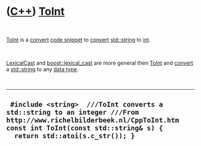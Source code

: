 



 

 

 

 

 

([C++](Cpp.md)) [ToInt](CppToInt.md)
======================================

 

[ToInt](CppToInt.md) is a [convert](CppConvert.md) [code
snippet](CppCodeSnippets.md) to [convert](CppConvert.md)
[std::string](CppString.md) to [int](CppInt.md).

 

[LexicalCast](CppLexicalCast.md) and
[boost::lexical\_cast](CppLexical_cast.md) are more general then
[ToInt](CppToInt.md) and [convert](CppConvert.md) a
[std::string](CppString.md) to any [data type](CppDataType.md).

 

  --------------------------------------------------------------------------------------------------------------------------------------------------------------------------------------------------
  ` #include <string>  ///ToInt converts a std::string to an integer ///From http://www.richelbilderbeek.nl/CppToInt.htm const int ToInt(const std::string& s) {   return std::atoi(s.c_str()); }`
  --------------------------------------------------------------------------------------------------------------------------------------------------------------------------------------------------

 

 

 

 

 





 




